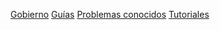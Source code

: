 [Gobierno](organizacion/gobierno.md)
[Guías](organizacion/guas.md)
[Problemas conocidos](organizacion/problemas-conocidos.md)
[Tutoriales](organizacion/tutoriales.md)